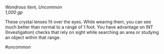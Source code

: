 *Wondrous Item, Uncommon*  
*1,000 gp*

These crystal lenses fit over the eyes. While wearing them, you can see much better than normal to a range of 1 foot. You have advantage on INT (Investigation) checks that rely on sight while searching an area or studying an object within that range.

#uncommon
